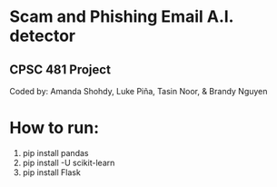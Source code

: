 # Scam and Phishing Email A.I. detector
## CPSC 481 Project
Coded by: Amanda Shohdy, Luke Piña, Tasin Noor, & Brandy Nguyen

# How to run:
1. pip install pandas
2. pip install -U scikit-learn
3. pip install Flask 